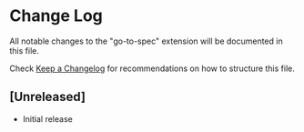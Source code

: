 # Change Log
All notable changes to the "go-to-spec" extension will be documented in this file.

Check [Keep a Changelog](http://keepachangelog.com/) for recommendations on how to structure this file.

## [Unreleased]
- Initial release